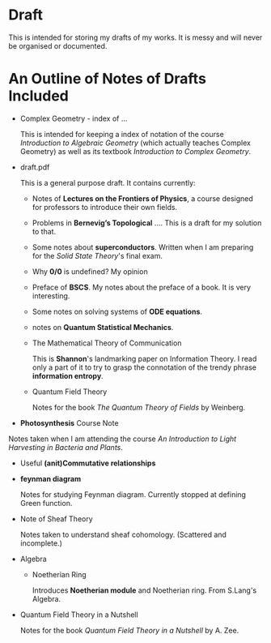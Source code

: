 # Draft
This is intended for storing my drafts of my works. It is messy and will never be organised or documented.

# An Outline of Notes of Drafts Included

* Complex Geometry - index of ...

    This is intended for keeping a index of notation of the course
    *Introduction to Algebraic Geometry* (which actually teaches
    Complex Geometry) as well as its textbook *Introduction
    to Complex Geometry*.

* draft.pdf

    This is a general purpose draft. It contains currently:

    * Notes of **Lectures on the Frontiers of Physics**, a course
    designed for professors to introduce their own fields.

    * Problems in **Bernevig’s Topological** .... This is a draft for
    my solution to that.

    * Some notes about **superconductors**. Written when I am preparing
    for the *Solid State Theory*'s final exam.
    * Why **0/0** is undefined? My opinion
    * Preface of **BSCS**. My notes about the preface of a book. It is
    very interesting.
    * Some notes on solving systems of **ODE equations**.
    * notes on **Quantum Statistical Mechanics**.

    * The Mathematical Theory of Communication

	    This is **Shannon**'s landmarking paper on Information Theory.
    	I read only a part of it to try to grasp the connotation 
	    of the trendy phrase **information entropy**.

    * Quantum Field Theory

        Notes for the book *The Quantum Theory of Fields* by Weinberg.


* **Photosynthesis** Course Note

Notes taken when I am attending the course *An Introduction to 
Light Harvesting in Bacteria and Plants*.

* Useful **(anit)Commutative relationships**

* **feynman diagram**

	Notes for studying Feynman diagram. Currently stopped at defining
	Green function.

* Note of Sheaf Theory

    Notes taken to understand sheaf cohomology. (Scattered and
    incomplete.)

* Algebra
	* Noetherian Ring

		Introduces **Noetherian module** and Noetherian ring. 
		From S.Lang's Algebra.

* Quantum Field Theory in a Nutshell

    Notes for the book *Quantum Field Theory in a Nutshell* by A. Zee.
